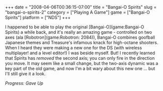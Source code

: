 +++
date = "2008-04-06T00:36:15-07:00"
title = "Bangai-O Spirits"
slug = "bangai-o-spirits-2"
category = ["Playing A Game"]
game = ["Bangai-O Spirits"]
platform = ["NDS"]
+++

I happened to be able to play the original [Bangai-O](game:Bangai-O Spirits) a while back, and it's really an amazing game - controlled on two axes (ala [Robotron](game:Robotron: 2084)), Bangai-O combines goofball Japanese themes and Treasure's infamous knack for high-octane shooters.  When I heard they were making a new one for the DS (with wireless multiplayer!  and a level editor!) I was beside myself.  But! I recently learned that Spirits has <i>removed</i> the second axis; you can only fire in the direction you move.  It may seem like a small change, but the two-axis dynamic was a key part of the old game, and now I'm a bit wary about this new one ... but I'll still give it a look.

<i>Progress: Gave Up</i>